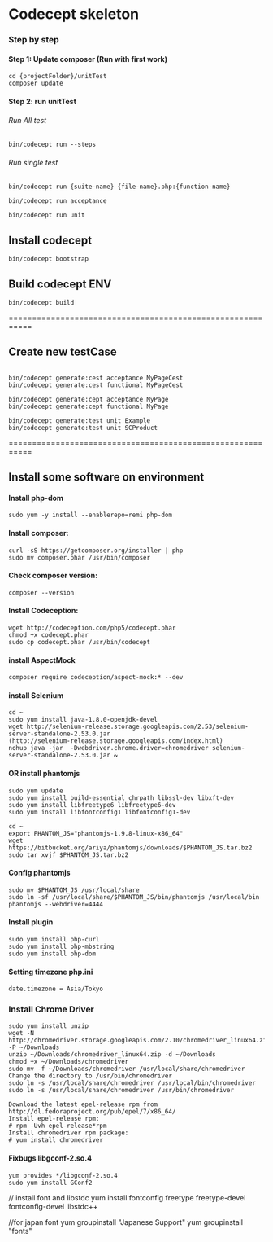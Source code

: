 # Codecept skeleton

### Step by step
#### Step 1: Update composer (Run with first work)
```
cd {projectFolder}/unitTest
composer update
```

#### Step 2: run unitTest
###### Run All test
```
bin/codecept run --steps
```
###### Run single test
```
bin/codecept run {suite-name} {file-name}.php:{function-name}
```
```
bin/codecept run acceptance

bin/codecept run unit
```
## Install codecept
```
bin/codecept bootstrap
```

## Build codecept ENV
```
bin/codecept build
```
===========================================================
## Create new testCase
```

bin/codecept generate:cest acceptance MyPageCest
bin/codecept generate:cest functional MyPageCest

bin/codecept generate:cept acceptance MyPage
bin/codecept generate:cept functional MyPage

bin/codecept generate:test unit Example
bin/codecept generate:test unit SCProduct
```

===========================================================
## Install some software on environment

#### Install php-dom
```
sudo yum -y install --enablerepo=remi php-dom
```

#### Install composer:
```
curl -sS https://getcomposer.org/installer | php
sudo mv composer.phar /usr/bin/composer
```

#### Check composer version:
```
composer --version
```

#### Install Codeception:
```
wget http://codeception.com/php5/codecept.phar
chmod +x codecept.phar
sudo cp codecept.phar /usr/bin/codecept 
``` 

#### install AspectMock
```
composer require codeception/aspect-mock:* --dev
```

#### install Selenium 
```
cd ~
sudo yum install java-1.8.0-openjdk-devel
wget http://selenium-release.storage.googleapis.com/2.53/selenium-server-standalone-2.53.0.jar
(http://selenium-release.storage.googleapis.com/index.html)
nohup java -jar  -Dwebdriver.chrome.driver=chromedriver selenium-server-standalone-2.53.0.jar &
```


#### OR install phantomjs 
```
sudo yum update
sudo yum install build-essential chrpath libssl-dev libxft-dev
sudo yum install libfreetype6 libfreetype6-dev
sudo yum install libfontconfig1 libfontconfig1-dev
```
```
cd ~
export PHANTOM_JS="phantomjs-1.9.8-linux-x86_64"
wget https://bitbucket.org/ariya/phantomjs/downloads/$PHANTOM_JS.tar.bz2
sudo tar xvjf $PHANTOM_JS.tar.bz2
```

#### Config phantomjs
```
sudo mv $PHANTOM_JS /usr/local/share
sudo ln -sf /usr/local/share/$PHANTOM_JS/bin/phantomjs /usr/local/bin
phantomjs --webdriver=4444

```

#### Install plugin
```
sudo yum install php-curl
sudo yum install php-mbstring
sudo yum install php-dom
```
#### Setting timezone php.ini
```
date.timezone = Asia/Tokyo
```

### Install Chrome Driver
```
sudo yum install unzip
wget -N http://chromedriver.storage.googleapis.com/2.10/chromedriver_linux64.zip -P ~/Downloads
unzip ~/Downloads/chromedriver_linux64.zip -d ~/Downloads
chmod +x ~/Downloads/chromedriver
sudo mv -f ~/Downloads/chromedriver /usr/local/share/chromedriver
Change the directory to /usr/bin/chromedriver
sudo ln -s /usr/local/share/chromedriver /usr/local/bin/chromedriver
sudo ln -s /usr/local/share/chromedriver /usr/bin/chromedriver
```
```
Download the latest epel-release rpm from
http://dl.fedoraproject.org/pub/epel/7/x86_64/
Install epel-release rpm:
# rpm -Uvh epel-release*rpm
Install chromedriver rpm package:
# yum install chromedriver
```
#### Fixbugs libgconf-2.so.4
```
yum provides */libgconf-2.so.4
sudo yum install GConf2
```
// install font and libstdc
yum install fontconfig freetype freetype-devel fontconfig-devel libstdc++

//for japan font
yum groupinstall "Japanese Support"
yum groupinstall "fonts"
